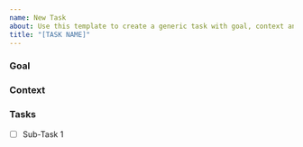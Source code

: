 ```yaml
---
name: New Task
about: Use this template to create a generic task with goal, context and task list
title: "[TASK NAME]"
---
```

### Goal

<!-- Write the goal of the task. The goal:
- must be verifiable,
- must be a brief sentence,
- may assume prior knowledge

Verifiability means that there is a concrete way to check task completion, e.g., by starting the app and checking a feature or reading a piece of new documentation, looking at a screenshot of a new / changed thing, ...

An example of an unverifiable goals is: "Improve performance of the app" -> what does a performance improve mean? Faster loading times? How much faster? Smaller application size? How much smaller?

An example of a verifiable goal is: "Reduce initial loading time of the application to reactivity in Chrome to 200 milliseconds."

-->

### Context

<!-- Write the context of the task. This may be arbitrarily long and **must not** assume prior knowledge. You should explain novel technical concepts, customer requirements, backgrounds, ... as required for task completion. This should be understandable by anyone with basic project knowledge. -->

### Tasks

<!-- Add the concrete sub-tasks that must be completed to reach the goal of the task. Each sub-task should either be a markdown checkbox for a completable, concrete sub-task X (`- [ ] X`) or a bullet for information X (`- X`) -->

- [ ] Sub-Task 1
